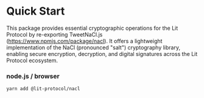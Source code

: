 # Quick Start

This package provides essential cryptographic operations for the Lit Protocol by re-exporting TweetNaCl.js (https://www.npmjs.com/package/nacl). It offers a lightweight implementation of the NaCl (pronounced "salt") cryptography library, enabling secure encryption, decryption, and digital signatures across the Lit Protocol ecosystem.

### node.js / browser

```
yarn add @lit-protocol/nacl
```
